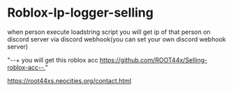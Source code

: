 # Roblox-Ip-logger-selling

when person execute loadstring script you will  get ip of that person on discord server via discord webhook(you can set your own discord webhook server)

"--+ you will get this roblox acc https://github.com/ROOT44x/Selling-roblox-acc--,"

https://root44xs.neocities.org/contact.html
